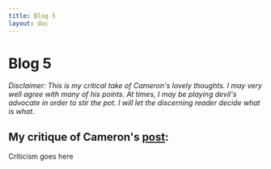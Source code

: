 ```yaml
---
title: Blog 5
layout: doc
---
```


# Blog 5

*Disclaimer: This is my critical take of Cameron's lovely thoughts. I may very well agree with many of his points. At times, I may be playing devil's advocate in order to stir the pot. I will let the discerning reader decide what is what.*


## My critique of Cameron's [post](https://cameron4young.github.io/portfolio-camerony/blogs/blog3.html):

Criticism goes here